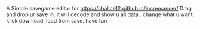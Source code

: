 A Simple savegame editor for 
https://chalice12.github.io/incremancer/
Drag and drop ur save in.
it will decode and show u all data .
change what u want.
klick download.
load from save.
have fun
